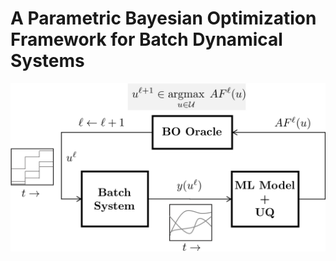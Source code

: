 # A Parametric Bayesian Optimization Framework for Batch Dynamical Systems

![Alt text](figures/fig1.png?raw=true "Batch Bayesian optimization using parametric models")
